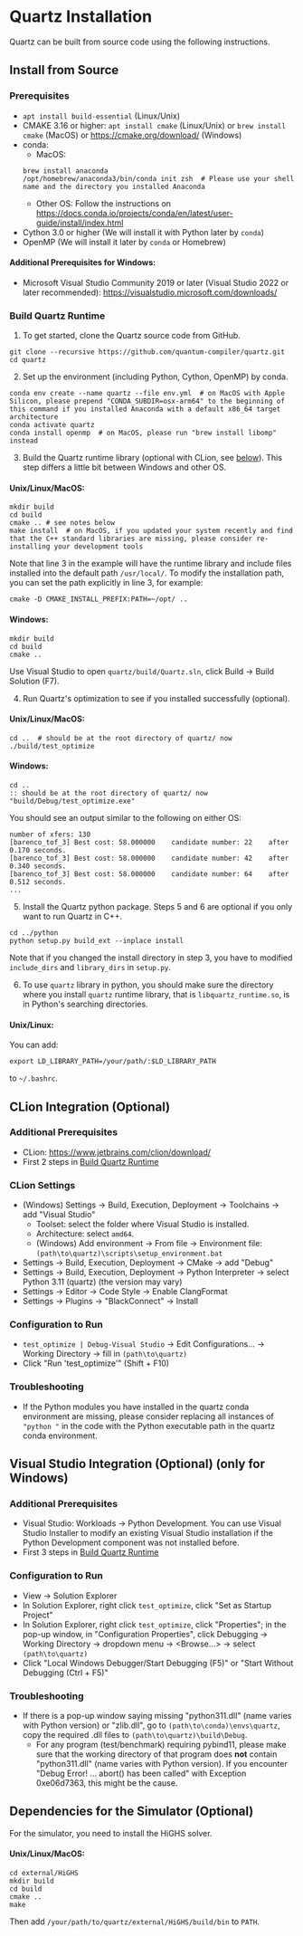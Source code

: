 # Quartz Installation

Quartz can be built from source code using the following instructions.

## Install from Source

### Prerequisites

* `apt install build-essential` (Linux/Unix)
* CMAKE 3.16 or higher: `apt install cmake` (Linux/Unix) or `brew install cmake` (MacOS)
  or https://cmake.org/download/ (Windows)
* conda:
    * MacOS:
    ```
    brew install anaconda
    /opt/homebrew/anaconda3/bin/conda init zsh  # Please use your shell name and the directory you installed Anaconda
    ```
    * Other OS: Follow the instructions on https://docs.conda.io/projects/conda/en/latest/user-guide/install/index.html
* Cython 3.0 or higher (We will install it with Python later by `conda`)
* OpenMP (We will install it later by `conda` or Homebrew)

#### Additional Prerequisites for Windows:

* Microsoft Visual Studio Community 2019 or later (Visual Studio 2022 or later
  recommended): https://visualstudio.microsoft.com/downloads/

### Build Quartz Runtime

1. To get started, clone the Quartz source code from GitHub.

```shell
git clone --recursive https://github.com/quantum-compiler/quartz.git
cd quartz
```

2. Set up the environment (including Python, Cython, OpenMP) by conda.

```shell
conda env create --name quartz --file env.yml  # on MacOS with Apple Silicon, please prepend "CONDA_SUBDIR=osx-arm64" to the beginning of this command if you installed Anaconda with a default x86_64 target architecture
conda activate quartz
conda install openmp  # on MacOS, please run "brew install libomp" instead
```

3. Build the Quartz runtime library (optional with CLion, see [below](INSTALL.md#clion-integration-optional)). This step
   differs a little bit between Windows and other OS.

#### Unix/Linux/MacOS:

```shell
mkdir build
cd build
cmake .. # see notes below
make install  # on MacOS, if you updated your system recently and find that the C++ standard libraries are missing, please consider re-installing your development tools
```

Note that line 3 in the example will have the runtime library and include files installed into the default
path `/usr/local/`. To modify the installation path, you can set the path explicitly in line 3, for example:

```shell
cmake -D CMAKE_INSTALL_PREFIX:PATH=~/opt/ ..
```

#### Windows:

```batch
mkdir build
cd build
cmake ..
```

Use Visual Studio to open `quartz/build/Quartz.sln`, click Build -> Build Solution (F7).

4. Run Quartz's optimization to see if you installed successfully (optional).

#### Unix/Linux/MacOS:

```shell
cd ..  # should be at the root directory of quartz/ now
./build/test_optimize
```

#### Windows:

```batch
cd ..
:: should be at the root directory of quartz/ now
"build/Debug/test_optimize.exe"
```

You should see an output similar to the following on either OS:

```
number of xfers: 130
[barenco_tof_3] Best cost: 58.000000    candidate number: 22    after 0.170 seconds.
[barenco_tof_3] Best cost: 58.000000    candidate number: 42    after 0.340 seconds.
[barenco_tof_3] Best cost: 58.000000    candidate number: 64    after 0.512 seconds.
...
```

5. Install the Quartz python package. Steps 5 and 6 are optional if you only want to run Quartz in C++.

```shell
cd ../python
python setup.py build_ext --inplace install
```

Note that if you changed the install directory in step 3, you have to modified `include_dirs` and `library_dirs`
in `setup.py`.

6. To use `quartz` library in python, you should make sure the directory where you install `quartz` runtime library,
   that is `libquartz_runtime.so`, is in Python's searching directories.

#### Unix/Linux:

You can add:

```shell
export LD_LIBRARY_PATH=/your/path/:$LD_LIBRARY_PATH
```

to `~/.bashrc`.

## CLion Integration (Optional)

### Additional Prerequisites

* CLion: https://www.jetbrains.com/clion/download/
* First 2 steps in [Build Quartz Runtime](INSTALL.md#build-quartz-runtime)

### CLion Settings

- (Windows) Settings -> Build, Execution, Deployment -> Toolchains -> add "Visual Studio"
    - Toolset: select the folder where Visual Studio is installed.
    - Architecture: select `amd64`.
    - (Windows) Add environment -> From file -> Environment file: `(path\to\quartz)\scripts\setup_environment.bat`
- Settings -> Build, Execution, Deployment -> CMake -> add "Debug"
- Settings -> Build, Execution, Deployment -> Python Interpreter -> select Python 3.11 (quartz) (the version may vary)
- Settings -> Editor -> Code Style -> Enable ClangFormat
- Settings -> Plugins -> "BlackConnect" -> Install

### Configuration to Run

- `test_optimize | Debug-Visual Studio` -> Edit Configurations... -> Working Directory -> fill in `(path\to\quartz)`
- Click "Run 'test_optimize'" (Shift + F10)

### Troubleshooting
- If the Python modules you have installed in the quartz conda environment are missing, please consider replacing all instances of `"python "` in the code with the Python executable path in the quartz conda environment.

## Visual Studio Integration (Optional) (only for Windows)

### Additional Prerequisites

* Visual Studio: Workloads -> Python Development. You can use Visual Studio Installer to modify an existing Visual
  Studio installation if the Python Development component was not installed before.
* First 3 steps in [Build Quartz Runtime](INSTALL.md#build-quartz-runtime)

### Configuration to Run

- View -> Solution Explorer
- In Solution Explorer, right click `test_optimize`, click "Set as Startup Project"
- In Solution Explorer, right click `test_optimize`, click "Properties"; in the pop-up window, in "Configuration
  Properties", click Debugging -> Working Directory -> dropdown menu -> <Browse...> -> select `(path\to\quartz)`
- Click "Local Windows Debugger/Start Debugging (F5)" or "Start Without Debugging (Ctrl + F5)"

### Troubleshooting

- If there is a pop-up window saying missing "python311.dll" (name varies with Python version) or "zlib.dll", go
  to `(path\to\conda)\envs\quartz`, copy the required .dll files to `(path\to\quartz)\build\Debug`.
    - For any program (test/benchmark) requiring pybind11, please make sure that the working directory of that program
      does **not** contain "python311.dll" (name varies with Python version). If you encounter "Debug Error! ... abort()
      has been called" with Exception 0xe06d7363, this might be the cause.

## Dependencies for the Simulator (Optional)

For the simulator, you need to install the HiGHS solver.

#### Unix/Linux/MacOS:

```shell
cd external/HiGHS
mkdir build
cd build
cmake ..
make
```

Then add `/your/path/to/quartz/external/HiGHS/build/bin` to `PATH`.
